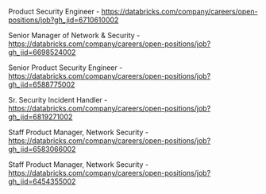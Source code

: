 Product Security Engineer  - https://databricks.com/company/careers/open-positions/job?gh_jid=6710610002

Senior Manager of Network & Security - https://databricks.com/company/careers/open-positions/job?gh_jid=6698524002

Senior Product Security Engineer - https://databricks.com/company/careers/open-positions/job?gh_jid=6588775002

Sr. Security Incident Handler - https://databricks.com/company/careers/open-positions/job?gh_jid=6819271002

Staff Product Manager, Network Security - https://databricks.com/company/careers/open-positions/job?gh_jid=6583066002

Staff Product Manager, Network Security - https://databricks.com/company/careers/open-positions/job?gh_jid=6454355002

